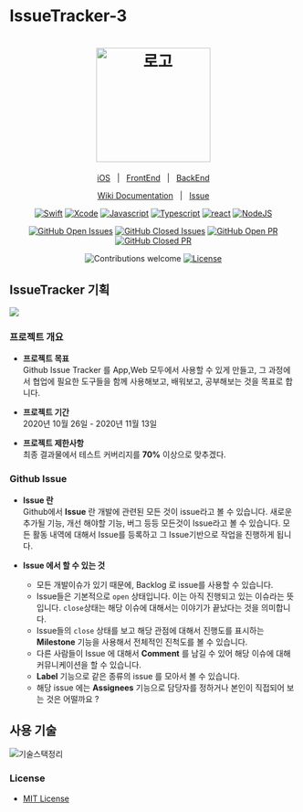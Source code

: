 # IssueTracker-3

<h1 align="center">
  <img src="https://simpleicons.org/icons/github.svg" width=200 alt="로고" />
</h1>

<div align="center">

[iOS](https://github.com/boostcamp-2020/IssueTracker-3/tree/master/iOS)&nbsp;&nbsp;&nbsp;|&nbsp;&nbsp;&nbsp;[FrontEnd](https://github.com/boostcamp-2020/IssueTracker-3/tree/master/FE)&nbsp;&nbsp;&nbsp;|&nbsp;&nbsp;&nbsp;[BackEnd](https://github.com/boostcamp-2020/IssueTracker-3/tree/master/BE)

[Wiki Documentation](https://github.com/boostcamp-2020/IssueTracker-3/wiki)&nbsp;&nbsp;&nbsp;|&nbsp;&nbsp;&nbsp;[Issue](https://github.com/boostcamp-2020/IssueTracker-3/issues)

[![Swift](https://img.shields.io/badge/swift-v5.1-orange?logo=swift)](https://developer.apple.com/kr/swift/)
[![Xcode](https://img.shields.io/badge/xcode-v12.1-blue?logo=xcode)](https://developer.apple.com/kr/xcode/)
[![Javascript](https://img.shields.io/badge/javascript-ES6+-yellow?logo=javascript)](https://github.com/airbnb/javascript)
[![Typescript](https://img.shields.io/badge/typescript-v4.0.3-white?logo=typescript)](https://github.com/microsoft/TypeScript)
[![react](https://img.shields.io/badge/react-0.0-9cf?logo=react)](https://github.com/facebook/react)
[![NodeJS](https://img.shields.io/badge/node.js-v12.18.3-green?logo=node.js)](https://nodejs.org/ko/)

[![GitHub Open Issues](https://img.shields.io/github/issues-raw/boostcamp-2020/IssueTracker-3?color=green)](https://github.com/boostcamp-2020/IssueTracker-3/issues)
[![GitHub Closed Issues](https://img.shields.io/github/issues-closed-raw/boostcamp-2020/IssueTracker-3?color=red)](https://github.com/boostcamp-2020/IssueTracker-3/issues?q=is%3Aissue+is%3Aclosed)
[![GitHub Open PR](https://img.shields.io/github/issues-pr-raw/boostcamp-2020/IssueTracker-3?color=green)](https://github.com/boostcamp-2020/IssueTracker-3/pulls)
[![GitHub Closed PR](https://img.shields.io/github/issues-pr-closed-raw/boostcamp-2020/IssueTracker-3?color=red)](https://github.com/boostcamp-2020/IssueTracker-3/pulls?q=is%3Apr+is%3Aclosed)


![Contributions welcome](https://img.shields.io/badge/contributions-welcome-orange.svg)
[![License](https://img.shields.io/badge/license-MIT-blue.svg)](https://opensource.org/licenses/MIT)

</div>

## IssueTracker 기획

![](https://i.imgur.com/TqgxK4b.jpg)

### 프로젝트 개요
- **프로젝트 목표**<br>
Github Issue Tracker 를 App,Web 모두에서 사용할 수 있게 만들고, 그 과정에서 협업에 필요한 도구들을 함께 사용해보고, 배워보고, 공부해보는 것을 목표로 합니다. 

- **프로젝트 기간**<br>
2020년 10월 26일 - 2020년 11월 13일

- **프로젝트 제한사항**<br>
최종 결과물에서 테스트 커버리지를 **70%** 이상으로 맞추겠다.

### Github Issue
- **Issue 란** <br>
Github에서 **Issue** 란 개발에 관련된 모든 것이 issue라고 볼 수 있습니다. 새로운 추가될 기능, 개선 해야할 기능, 버그 등등 모든것이 Issue라고 볼 수 있습니다. 모든 활동 내역에 대해서 Issue를 등록하고 그 Issue기반으로 작업을 진행하게 됩니다. 

- **Issue 에서 할 수 있는 것**
    - 모든 개발이슈가 있기 때문에, Backlog 로 issue를 사용할 수 있습니다.
    - Issue들은 기본적으로 `open` 상태입니다. 이는 아직 진행되고 있는 이슈라는 뜻입니다. `close`상태는 해당 이슈에 대해서는 이야기가 끝났다는 것을 의미합니다.
    - Issue들의 `close` 상태를 보고 해당 관점에 대해서 진행도를 표시하는 **Milestone** 기능을 사용해서 전체적인 진척도를 볼 수 있습니다.
    - 다른 사람들이 Issue 에 대해서 **Comment** 를 남길 수 있어 해당 이슈에 대해 커뮤니케이션을 할 수 있습니다.
    - **Label** 기능으로 같은 종류의 issue 를 모아서 볼 수 있습니다.
    - 해당 issue 에는 **Assignees** 기능으로 담당자를 정하거나 본인이 직접되어 보는 것은 어떨까요 ?


## 사용 기술
![기술스택정리](https://user-images.githubusercontent.com/28282793/97660930-4e99bb80-1ab6-11eb-820f-91326dd7a6bd.png)


### License

- [MIT License](https://github.com/boostcamp-2020/IssueTracker-3/blob/master/LICENSE)
